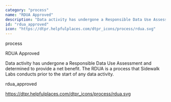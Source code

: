 ```yaml
---
category: "process"
name: "RDUA Approved"
description: "Data activity has undergone a Responsible Data Use Assessment and determined to provide a net benefit. The RDUA is a process that Sidewalk Labs conducts prior to the start of any data activity."
id: "rdua_approved"
icon: "https://dtpr.helpfulplaces.com/dtpr_icons/process/rdua.svg"
---
```

process

RDUA Approved

Data activity has undergone a Responsible Data Use Assessment and 
determined to provide a net benefit. The RDUA is a process that Sidewalk 
Labs conducts prior to the start of any data activity.

rdua_approved

https://dtpr.helpfulplaces.com/dtpr_icons/process/rdua.svg